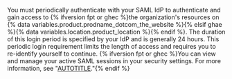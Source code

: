 You must periodically authenticate with your SAML IdP to authenticate and gain access to {% ifversion fpt or ghec %}the organization's resources on {% data variables.product.prodname_dotcom_the_website %}{% elsif ghae %}{% data variables.location.product_location %}{% endif %}. The duration of this login period is specified by your IdP and is generally 24 hours. This periodic login requirement limits the length of access and requires you to re-identify yourself to continue. {% ifversion fpt or ghec %}You can view and manage your active SAML sessions in your security settings. For more information, see "[AUTOTITLE](/authentication/authenticating-with-saml-single-sign-on/viewing-and-managing-your-active-saml-sessions)."{% endif %}
